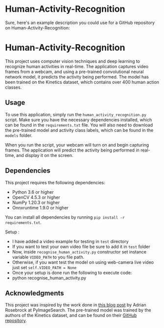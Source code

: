 # Human-Activity-Recognition
Sure, here's an example description you could use for a GitHub repository on Human-Activity-Recognition:

# Human-Activity-Recognition

This project uses computer vision techniques and deep learning to recognize human activities in real-time. The application captures video frames from a webcam, and using a pre-trained convolutional neural network model, it predicts the activity being performed. The model has been trained on the Kinetics dataset, which contains over 400 human action classes.

## Usage

To use this application, simply run the `human_activity_recognition.py` script. Make sure you have the necessary dependencies installed, which can be found in the `requirements.txt` file. You will also need to download the pre-trained model and activity class labels, which can be found in the `models` folder.

When you run the script, your webcam will turn on and begin capturing frames. The application will predict the activity being performed in real-time, and display it on the screen.

## Dependencies

This project requires the following dependencies:

- Python 3.6 or higher
- OpenCV 4.5.3 or higher
- NumPy 1.20.3 or higher
- Onnxruntime 1.9.0 or higher

You can install all dependencies by running `pip install -r requirements.txt`.

Setup :
- I have added a video example for testing in `test` directory
- If you want to test your own video file be sure to add it in `test` folder
- Now, inside `recognise_human_activity.py` constructor set instance variable `VIDEO_PATH` to you file path.
- Otherwise, if you want test the model on using web-camera live video just set `self.VIDEO_PATH = None`
- Once your setup is done run the following to execute code:
- python recognise_human_activity.py

## Acknowledgments

This project was inspired by the work done in [this blog post](https://pyimagesearch.com/2019/11/25/human-activity-recognition-with-opencv-and-deep-learning/) by Adrian Rosebrock at PyImageSearch. The pre-trained model was trained by the authors of the Kinetics dataset, and can be found on their [GitHub repository](https://github.com/kenshohara/3D-ResNets-PyTorch).
